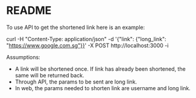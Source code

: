 # README

To use API to get the shortened link here is an example:

curl -H "Content-Type: application/json" -d '{"link": {"long_link": "https://www.google.com.sg"}}' -X POST http://localhost:3000 -i 


Assumptions: 
* A link will be shortened once. If link has already been shortened, the same will be returned back.
* Through API, the params to be sent are long link.
* In web, the params needed to shorten link are username and long link.
